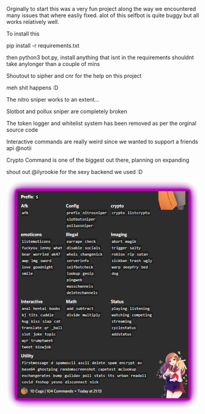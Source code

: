 Orginally to start this was a very fun project along the way we encountered many issues that where easliy fixed. alot of this selfbot is quite buggy but all works relatively well.

To install this 

pip install -r requirements.txt

then python3 bot.py, install anything that isnt in the requirements shouldnt take anylonger than a couple of mins

Shoutout to sipher and cnr for the help on this project 

meh shit happens :D

The nitro sniper works to an extent... 

Slotbot and pollux sniper are completely broken

The token logger and whitelist system has been removed as per the orginal source code

Interactive commands are really weird since we wanted to support a friends api @notii 

Crypto Command is one of the biggest out there, planning on expanding

shout out @ilyrookie for the sexy backend we used :D

![picture](/AxsanlRq.png)
